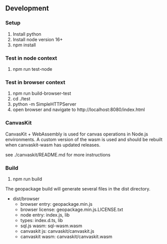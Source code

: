 ## Development

### Setup
1. Install python
2. Install node version 16+
3. npm install

### Test in node context
1. npm run test-node

### Test in browser context
1. npm run build-browser-test
2. cd ./test
3. python -m SimpleHTTPServer
4. open browser and navigate to http://localhost:8080/index.html

### CanvasKit
CanvasKit + WebAssembly is used for canvas operations in Node.js environments. A custom version of the wasm is used and 
should be rebuilt when canvaskit-wasm has updated releases.

see ./canvaskit/README.md for more instructions

### Build
1. npm run build

The geopackage build will generate several files in the dist directory. 
* dist/browser
  * browser entry: geopackage.min.js
  * browser license: geopackage.min.js.LICENSE.txt
  * node entry: index.js, lib
  * types: index.d.ts, lib
  * sql.js wasm: sql-wasm.wasm
  * canvaskit js: canvaskit/canvaskit.js
  * canvaskit wasm: canvaskit/canvaskit.wasm

